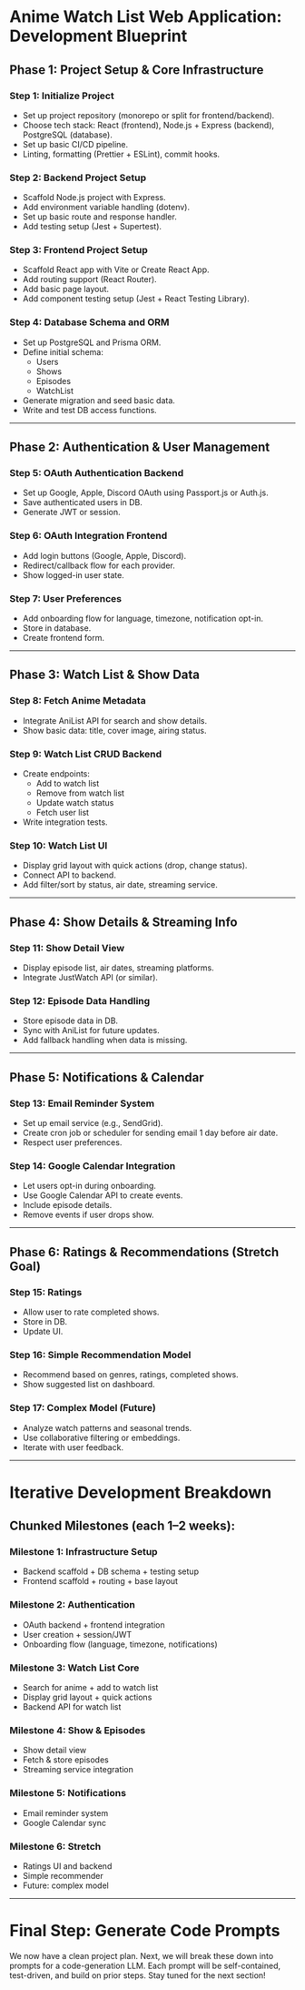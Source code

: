 # Anime Watch List Web Application: Development Blueprint

## Phase 1: Project Setup & Core Infrastructure

### Step 1: Initialize Project
- Set up project repository (monorepo or split for frontend/backend).
- Choose tech stack: React (frontend), Node.js + Express (backend), PostgreSQL (database).
- Set up basic CI/CD pipeline.
- Linting, formatting (Prettier + ESLint), commit hooks.

### Step 2: Backend Project Setup
- Scaffold Node.js project with Express.
- Add environment variable handling (dotenv).
- Set up basic route and response handler.
- Add testing setup (Jest + Supertest).

### Step 3: Frontend Project Setup
- Scaffold React app with Vite or Create React App.
- Add routing support (React Router).
- Add basic page layout.
- Add component testing setup (Jest + React Testing Library).

### Step 4: Database Schema and ORM
- Set up PostgreSQL and Prisma ORM.
- Define initial schema:
  - Users
  - Shows
  - Episodes
  - WatchList
- Generate migration and seed basic data.
- Write and test DB access functions.

---

## Phase 2: Authentication & User Management

### Step 5: OAuth Authentication Backend
- Set up Google, Apple, Discord OAuth using Passport.js or Auth.js.
- Save authenticated users in DB.
- Generate JWT or session.

### Step 6: OAuth Integration Frontend
- Add login buttons (Google, Apple, Discord).
- Redirect/callback flow for each provider.
- Show logged-in user state.

### Step 7: User Preferences
- Add onboarding flow for language, timezone, notification opt-in.
- Store in database.
- Create frontend form.

---

## Phase 3: Watch List & Show Data

### Step 8: Fetch Anime Metadata
- Integrate AniList API for search and show details.
- Show basic data: title, cover image, airing status.

### Step 9: Watch List CRUD Backend
- Create endpoints:
  - Add to watch list
  - Remove from watch list
  - Update watch status
  - Fetch user list
- Write integration tests.

### Step 10: Watch List UI
- Display grid layout with quick actions (drop, change status).
- Connect API to backend.
- Add filter/sort by status, air date, streaming service.

---

## Phase 4: Show Details & Streaming Info

### Step 11: Show Detail View
- Display episode list, air dates, streaming platforms.
- Integrate JustWatch API (or similar).

### Step 12: Episode Data Handling
- Store episode data in DB.
- Sync with AniList for future updates.
- Add fallback handling when data is missing.

---

## Phase 5: Notifications & Calendar

### Step 13: Email Reminder System
- Set up email service (e.g., SendGrid).
- Create cron job or scheduler for sending email 1 day before air date.
- Respect user preferences.

### Step 14: Google Calendar Integration
- Let users opt-in during onboarding.
- Use Google Calendar API to create events.
- Include episode details.
- Remove events if user drops show.

---

## Phase 6: Ratings & Recommendations (Stretch Goal)

### Step 15: Ratings
- Allow user to rate completed shows.
- Store in DB.
- Update UI.

### Step 16: Simple Recommendation Model
- Recommend based on genres, ratings, completed shows.
- Show suggested list on dashboard.

### Step 17: Complex Model (Future)
- Analyze watch patterns and seasonal trends.
- Use collaborative filtering or embeddings.
- Iterate with user feedback.

---

# Iterative Development Breakdown

## Chunked Milestones (each 1–2 weeks):

### Milestone 1: Infrastructure Setup
- Backend scaffold + DB schema + testing setup
- Frontend scaffold + routing + base layout

### Milestone 2: Authentication
- OAuth backend + frontend integration
- User creation + session/JWT
- Onboarding flow (language, timezone, notifications)

### Milestone 3: Watch List Core
- Search for anime + add to watch list
- Display grid layout + quick actions
- Backend API for watch list

### Milestone 4: Show & Episodes
- Show detail view
- Fetch & store episodes
- Streaming service integration

### Milestone 5: Notifications
- Email reminder system
- Google Calendar sync

### Milestone 6: Stretch
- Ratings UI and backend
- Simple recommender
- Future: complex model

---

# Final Step: Generate Code Prompts

We now have a clean project plan. Next, we will break these down into prompts for a code-generation LLM. Each prompt will be self-contained, test-driven, and build on prior steps. Stay tuned for the next section!

